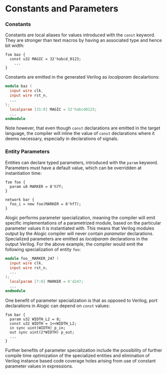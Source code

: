 # Constants and Parameters

### Constants

Constants are local aliases for values introduced with the `const` keyword. They
are stronger than text macros by having an associated type and hence bit width:

```
fsm baz {
  const u32 MAGIC = 32'habcd_0123;
	...
}
```

Constants are emitted in the generated Verilog as _localparam_ decalartions:

```verilog
module baz (
  input wire clk,
  input wire rst_n,
  ...
);
  localparam [31:0] MAGIC = 32'habcd0123;
  ...
endmodule
```

Note however, that even though `const` declarations are emitted in the target
language, the compiler will inline the value of `const` declarations where it
deems necessary, especially in declarations of signals.

### Entity Parameters

Entities can declare typed parameters, introduced with the `param` keyword.
Parameters must have a default value, which can be overridden at instantiation
time:

```
fsm foo {
  param u8 MARKER = 8'h7f;
}

network bar {
  foo_i = new foo(MARKER = 8'hf7);
}
```

Alogic performs parameter specialization, meaning the compiler will emit
specific implementations of a parametrized module, based on the particular
parameter values it is instantiated with. This means that Verilog modules output
by the Alogic compiler will never contain _parameter_ declarations. Specialized
parameters are emitted as _localparam_ declarations in the output Verilog. For
the above example, the compiler would emit the following specialization of
entity `foo`:

```verilog
module foo__MARKER_247 (
  input wire clk,
  input wire rst_n,
  ...
);
  localparam [7:0] MARKER = 8'd247;
  ...
endmodule
```

One benefit of parameter specialization is that as opposed to Verilog, port
declarations in Alogic can depend on `const` values:

```
fsm bar {
  param u32 WIDTH_L2 = 8;
  const u32 WIDTH = 1<<WIDTH_L2;
  in sync uint(WIDTH) p_in;
  out sync uint(2*WIDTH) p_out;
  ...
}
```

Further benefits of parameter specialization include the possibility of further
compile time optimization of the specialized entities and elimination of Verilog
instance based code coverage holes arising from use of constant parameter values
in expressions.
